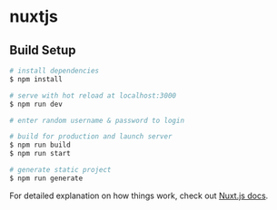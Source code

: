 # nuxtjs

## Build Setup

```bash
# install dependencies
$ npm install

# serve with hot reload at localhost:3000
$ npm run dev

# enter random username & password to login

# build for production and launch server
$ npm run build
$ npm run start

# generate static project
$ npm run generate
```



For detailed explanation on how things work, check out [Nuxt.js docs](https://nuxtjs.org).
